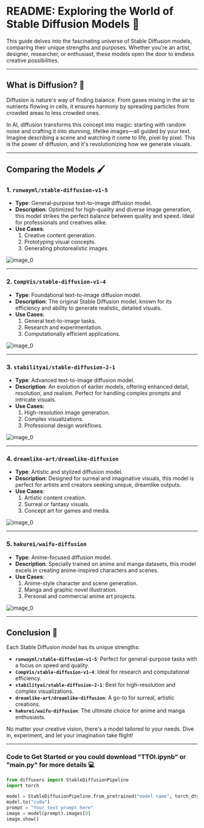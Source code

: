 
# README: Exploring the World of Stable Diffusion Models 🌟

This guide delves into the fascinating universe of Stable Diffusion models, comparing their unique strengths and purposes. Whether you're an artist, designer, researcher, or enthusiast, these models open the door to endless creative possibilities.

---

## What is Diffusion? 🌌

Diffusion is nature's way of finding balance. From gases mixing in the air to nutrients flowing in cells, it ensures harmony by spreading particles from crowded areas to less crowded ones. 

In AI, diffusion transforms this concept into magic: starting with random noise and crafting it into stunning, lifelike images—all guided by your text. Imagine describing a scene and watching it come to life, pixel by pixel. This is the power of diffusion, and it's revolutionizing how we generate visuals.

---

## Comparing the Models 🖌️

### 1. **`runwayml/stable-diffusion-v1-5`**  
- **Type**: General-purpose text-to-image diffusion model.  
- **Description**: Optimized for high-quality and diverse image generation, this model strikes the perfect balance between quality and speed. Ideal for professionals and creatives alike.  
- **Use Cases**:  
  1. Creative content generation.  
  2. Prototyping visual concepts.  
  3. Generating photorealistic images.
     
![image_0](https://github.com/user-attachments/assets/1784ee9c-5c31-4979-b72f-77e5fe16bca6)

---

### 2. **`CompVis/stable-diffusion-v1-4`**  
- **Type**: Foundational text-to-image diffusion model.  
- **Description**: The original Stable Diffusion model, known for its efficiency and ability to generate realistic, detailed visuals.  
- **Use Cases**:  
  1. General text-to-image tasks.  
  2. Research and experimentation.  
  3. Computationally efficient applications.
     
![image_0](https://github.com/user-attachments/assets/e0279876-b986-4462-ae93-7951867489ea)

---

### 3. **`stabilityai/stable-diffusion-2-1`**  
- **Type**: Advanced text-to-image diffusion model.  
- **Description**: An evolution of earlier models, offering enhanced detail, resolution, and realism. Perfect for handling complex prompts and intricate visuals.  
- **Use Cases**:  
  1. High-resolution image generation.  
  2. Complex visualizations.  
  3. Professional design workflows.
       
![image_0](https://github.com/user-attachments/assets/be33f9c8-e89a-4193-b5a5-27d3c298ef9c)

---

### 4. **`dreamlike-art/dreamlike-diffusion`**  
- **Type**: Artistic and stylized diffusion model.  
- **Description**: Designed for surreal and imaginative visuals, this model is perfect for artists and creators seeking unique, dreamlike outputs.  
- **Use Cases**:  
  1. Artistic content creation.  
  2. Surreal or fantasy visuals.  
  3. Concept art for games and media.
     
![image_0](https://github.com/user-attachments/assets/4b1578d7-667c-419d-97a6-b0ff9f2b34fa)

---

### 5. **`hakurei/waifu-diffusion`**  
- **Type**: Anime-focused diffusion model.  
- **Description**: Specially trained on anime and manga datasets, this model excels in creating anime-inspired characters and scenes.  
- **Use Cases**:  
  1. Anime-style character and scene generation.  
  2. Manga and graphic novel illustration.  
  3. Personal and commercial anime art projects.
       
![image_0](https://github.com/user-attachments/assets/435e5c28-c669-45b2-9b7c-84bcd3e43b73)

---

## Conclusion 🎨

Each Stable Diffusion model has its unique strengths:  
- **`runwayml/stable-diffusion-v1-5`**: Perfect for general-purpose tasks with a focus on speed and quality.  
- **`CompVis/stable-diffusion-v1-4`**: Ideal for research and computational efficiency.  
- **`stabilityai/stable-diffusion-2-1`**: Best for high-resolution and complex visualizations.  
- **`dreamlike-art/dreamlike-diffusion`**: A go-to for surreal, artistic creations.  
- **`hakurei/waifu-diffusion`**: The ultimate choice for anime and manga enthusiasts.  

No matter your creative vision, there's a model tailored to your needs. Dive in, experiment, and let your imagination take flight!

---

### Code to Get Started or you could download "TTOI.ipynb" or "main.py" for more details 💻

```python
from diffusers import StableDiffusionPipeline
import torch

model = StableDiffusionPipeline.from_pretrained("model name", torch_dtype=torch.float16)
model.to("cuda")
prompt = "Your text prompt here"
image = model(prompt).images[0]
image.show()
```
